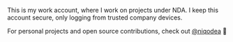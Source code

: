 This is my work account, where I work on projects under NDA.
I keep this account secure, only logging from trusted company devices.

For personal projects and open source contributions, check out [@niqodea](https://github.com/niqodea) 🚀
